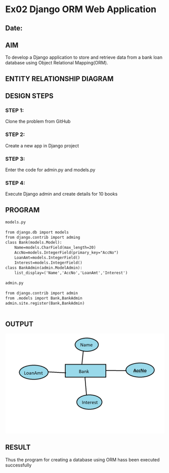 # Ex02 Django ORM Web Application
## Date: 

## AIM
To develop a Django application to store and retrieve data from a bank loan database using Object Relational Mapping(ORM).

## ENTITY RELATIONSHIP DIAGRAM



## DESIGN STEPS

### STEP 1:
Clone the problem from GitHub

### STEP 2:
Create a new app in Django project

### STEP 3:
Enter the code for admin.py and models.py

### STEP 4:
Execute Django admin and create details for 10 books

## PROGRAM
```
models.py

from django.db import models
from django.contrib import adming
class Bank(models.Model):
	Name=models.CharField(max_length=20)
	AccNo=models.IntegerField(primary_key="AccNo")
	LoanAmt=models.IntegerField()
	Interest=models.IntegerField()
class BankAdmin(admin.ModelAdmin):
	list_display=('Name','AccNo','LoanAmt','Interest')
	
admin.py

from django.contrib import admin
from .models import Bank,BankAdmin
admin.site.register(Bank,BankAdmin)


```


## OUTPUT

![Alt text](Untitled.png)


## RESULT
Thus the program for creating a database using ORM hass been executed successfully
